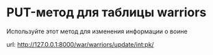 # PUT-метод для таблицы warriors

Используйте этот метод для изменения информации о воине

url: [http://127.0.0.1:8000/war/warriors/update/<int:pk>/](http://127.0.0.1:8000/war/warriors/update/<int:pk>/)